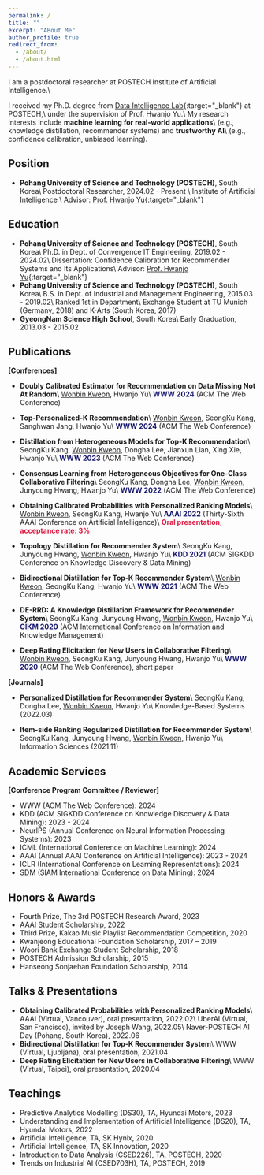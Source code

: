 ```yaml
---
permalink: /
title: ""
excerpt: "ABout Me"
author_profile: true
redirect_from: 
  - /about/
  - /about.html
---
```

I am a postdoctoral researcher at POSTECH Institute of Artificial Intelligence.\\
<!-- I received my Ph.D. degree at POSTECH under the supervision of Prof. Hwanjo Yu.\\ -->
I received my Ph.D. degree from [Data Intelligence Lab](https://sites.google.com/view/postechdi){:target="_blank"} at POSTECH,\\
under the supervision of Prof. Hwanjo Yu.\\
My research interests include **machine learning for real-world applications**\\
(e.g., knowledge distillation, recommender systems) and **trustworthy AI**\\
(e.g., confidence calibration, unbiased learning).

Position
------
- **Pohang University of Science and Technology (POSTECH)**, South Korea\\
Postdoctoral Researcher, 2024.02 - Present \\
Institute of Artificial Intelligence \\
Advisor: [Prof. Hwanjo Yu](https://sites.google.com/view/postechdi/member/faculty?authuser=0){:target="_blank"}

Education
------
- **Pohang University of Science and Technology (POSTECH)**, South Korea\\
Ph.D. in Dept. of Convergence IT Engineering, 2019.02 - 2024.02\\
Dissertation: Confidence Calibration for Recommender Systems and Its Applications\\
Advisor: [Prof. Hwanjo Yu](https://sites.google.com/view/postechdi/member/faculty?authuser=0){:target="_blank"}
- **Pohang University of Science and Technology (POSTECH)**, South Korea\\
B.S. in Dept. of Industrial and Management Engineering, 2015.03 - 2019.02\\
Ranked 1st in Department\\
Exchange Student at TU Munich (Germany, 2018) and K-Arts (South Korea, 2017)
- **GyeongNam Science High School**, South Korea\\
Early Graduation, 2013.03 - 2015.02

Publications
-----
**[Conferences]**
- **Doubly Calibrated Estimator for Recommendation on Data Missing Not At Random**\\
<u>Wonbin Kweon</u>, Hwanjo Yu\\
<span style="color:midnightblue">**WWW 2024**</span> (ACM The Web Conference)

- **Top-Personalized-K Recommendation**\\
<u>Wonbin Kweon</u>, SeongKu Kang, Sanghwan Jang, Hwanjo Yu\\
<span style="color:midnightblue">**WWW 2024**</span> (ACM The Web Conference)

- **Distillation from Heterogeneous Models for Top-K Recommendation**\\
SeongKu Kang, <u>Wonbin Kweon</u>, Dongha Lee, Jianxun Lian, Xing Xie, Hwanjo Yu\\
<span style="color:midnightblue">**WWW 2023**</span> (ACM The Web Conference)

- **Consensus Learning from Heterogeneous Objectives for One-Class Collaborative Filtering**\\
SeongKu Kang, Dongha Lee, <u>Wonbin Kweon</u>, Junyoung Hwang, Hwanjo Yu\\
<span style="color:midnightblue">**WWW 2022**</span> (ACM The Web Conference)

- **Obtaining Calibrated Probabilities with Personalized Ranking Models**\\
<u>Wonbin Kweon</u>, SeongKu Kang, Hwanjo Yu\\
<span style="color:midnightblue">**AAAI 2022**</span> (Thirty-Sixth AAAI Conference on Artificial Intelligence)\\
<span style="color:crimson">**Oral presentation, acceptance rate: 3%**</span>

- **Topology Distillation for Recommender System**\\
SeongKu Kang, Junyoung Hwang, <u>Wonbin Kweon</u>, Hwanjo Yu\\
<span style="color:midnightblue">**KDD 2021**</span> (ACM SIGKDD Conference on Knowledge Discovery & Data Mining)

- **Bidirectional Distillation for Top-K Recommender System**\\
<u>Wonbin Kweon</u>, SeongKu Kang, Hwanjo Yu\\
<span style="color:midnightblue">**WWW 2021**</span> (ACM The Web Conference)

- **DE-RRD: A Knowledge Distillation Framework for Recommender System**\\
SeongKu Kang, Junyoung Hwang, <u>Wonbin Kweon</u>, Hwanjo Yu\\
<span style="color:midnightblue">**CIKM 2020**</span> (ACM International Conference on Information and Knowledge Management)

- **Deep Rating Elicitation for New Users in Collaborative Filtering**\\
<u>Wonbin Kweon</u>, SeongKu Kang, Junyoung Hwang, Hwanjo Yu\\
<span style="color:midnightblue">**WWW 2020**</span> (ACM The Web Conference), short paper

**[Journals]**
- **Personalized Distillation for Recommender System**\\
SeongKu Kang, Dongha Lee, <u>Wonbin Kweon</u>, Hwanjo Yu\\
Knowledge-Based Systems (2022.03)

- **Item-side Ranking Regularized Distillation for Recommender System**\\
SeongKu Kang, Junyoung Hwang, <u>Wonbin Kweon</u>, Hwanjo Yu\\
Information Sciences (2021.11)

Academic Services
-----
**[Conference Program Committee / Reviewer]**
- WWW (ACM The Web Conference): 2024
- KDD (ACM SIGKDD Conference on Knowledge Discovery & Data Mining): 2023 - 2024
- NeurIPS (Annual Conference on Neural Information Processing Systems): 2023
- ICML (International Conference on Machine Learning): 2024
- AAAI (Annual AAAI Conference on Artificial Intelligence): 2023 - 2024
- ICLR (International Conference on Learning Representations): 2024
- SDM (SIAM International Conference on Data Mining): 2024

Honors & Awards
-----
- Fourth Prize, The 3rd POSTECH Research Award, 2023
- AAAI Student Scholarship, 2022
- Third Prize, Kakao Music Playlist Recommendation Competition, 2020
- Kwanjeong Educational Foundation Scholarship, 2017 – 2019
- Woori Bank Exchange Student Scholarship, 2018
- POSTECH Admission Scholarship, 2015
- Hanseong Sonjaehan Foundation Scholarship, 2014

Talks & Presentations
-----
- **Obtaining Calibrated Probabilities with Personalized Ranking Models**\\
AAAI (Virtual, Vancouver), oral presentation, 2022.02\\
UberAI (Virtual, San Francisco), invited by Joseph Wang, 2022.05\\
Naver-POSTECH AI Day (Pohang, South Korea), 2022.06
- **Bidirectional Distillation for Top-K Recommender System**\\
WWW (Virtual, Ljubljana), oral presentation, 2021.04
- **Deep Rating Elicitation for New Users in Collaborative Filtering**\\
WWW (Virtual, Taipei), oral presentation, 2020.04

Teachings
-----
- Predictive Analytics Modelling (DS30), TA, Hyundai Motors, 2023
- Understanding and Implementation of Artificial Intelligence (DS20), TA, Hyundai Motors, 2022
- Artificial Intelligence, TA, SK Hynix, 2020
- Artificial Intelligence, TA, SK Innovation, 2020
- Introduction to Data Analysis (CSED226), TA, POSTECH, 2020
- Trends on Industrial AI (CSED703H), TA, POSTECH, 2019